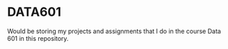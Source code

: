 # DATA601
Would be storing my projects and assignments that I do in the course Data 601 in this repository.
